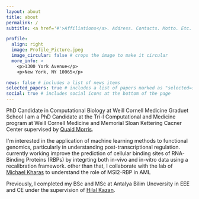 ```yaml
---
layout: about
title: about
permalink: /
subtitle: <a href='#'>Affiliations</a>. Address. Contacts. Motto. Etc.

profile:
  align: right
  image: Profile_Picture.jpeg
  image_circular: false # crops the image to make it circular
  more_info: >
    <p>1300 York Avenue</p>
    <p>New York, NY 10065</p>

news: false # includes a list of news items
selected_papers: true # includes a list of papers marked as "selected={true}"
social: true # includes social icons at the bottom of the page
---
```


PhD Candidate in Computational Biology at Weill Cornell Medicine Graduet School
I am a PhD Candidate at the Tri-I Computational and Medicine program at Weill Cornell Medicine and Memorial Sloan Kettering Cacner Center supervised by [Quaid Morris](http://www.morrislab.ai/).

I'm interested in the application of machine learning methods to functional genomics, particularly in understanding post-transcriptional regulation. currently working improve the prediction of cellular binding sites of RNA-Binding Proteins (RBPs) by integrting both in-vivo and in-vitro data using a recalibration framework. other than that, I collaborate with the lab of [Michael Kharas](https://www.mskcc.org/research/ski/labs/michael-kharas) to understand the role of MSI2-RBP in AML

Previously, I completed my BSc and MSc at Antalya Bilim Unoversity in EEE and CE under the supervision of [Hilal Kazan](https://scholar.google.com/citations?user=vxtfpUQAAAAJ&hl=en).